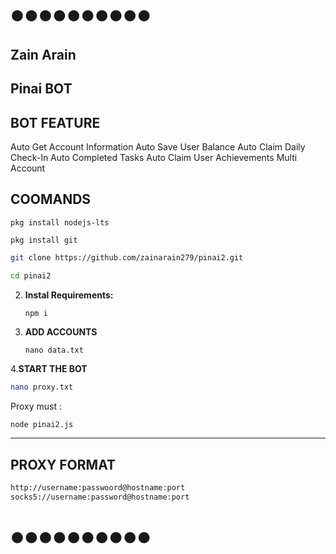 ## 𒊹︎︎︎𒊹︎︎︎𒊹︎︎︎𒊹︎︎︎𒊹︎︎︎𒊹︎︎︎𒊹︎︎︎𒊹︎︎︎𒊹︎︎︎𒊹︎︎︎
##      Zain Arain 
## Pinai BOT

## BOT FEATURE

Auto Get Account Information
Auto Save User Balance
Auto Claim Daily Check-In
Auto Completed Tasks
Auto Claim User Achievements
Multi Account

## COOMANDS
```
pkg install nodejs-lts
```
```
pkg install git
```
   ```bash
   git clone https://github.com/zainarain279/pinai2.git
   ```
   ```bash
   cd pinai2
   ```

2. **Instal Requirements:**
   ```bash
   npm i
   ```
3. **ADD ACCOUNTS**
   ```
   nano data.txt
   ```
4.**START THE BOT**
```bash
nano proxy.txt
```
Proxy must :
```
node pinai2.js
```

---

## PROXY FORMAT

```bash
http://username:passwoord@hostname:port
socks5://username:password@hostname:port
```
## 𒊹︎︎︎𒊹︎︎︎𒊹︎︎︎𒊹︎︎︎𒊹︎︎︎𒊹︎︎︎𒊹︎︎︎𒊹︎︎︎𒊹︎︎︎𒊹︎︎︎          

